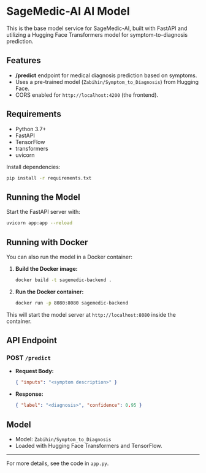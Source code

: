 # SageMedic-AI AI Model

This is the base model service for SageMedic-AI, built with FastAPI and utilizing a Hugging Face Transformers model for symptom-to-diagnosis prediction.

## Features

- **/predict** endpoint for medical diagnosis prediction based on symptoms.
- Uses a pre-trained model (`Zabihin/Symptom_to_Diagnosis`) from Hugging Face.
- CORS enabled for `http://localhost:4200` (the frontend).

## Requirements

- Python 3.7+
- FastAPI
- TensorFlow
- transformers
- uvicorn

Install dependencies:

```bash
pip install -r requirements.txt
```

## Running the Model

Start the FastAPI server with:

```bash
uvicorn app:app --reload
```

## Running with Docker

You can also run the model in a Docker container:

1. **Build the Docker image:**
   ```bash
   docker build -t sagemedic-backend .
   ```
2. **Run the Docker container:**
   ```bash
   docker run -p 8080:8080 sagemedic-backend
   ```

This will start the model server at `http://localhost:8080` inside the container.

## API Endpoint

### POST `/predict`

- **Request Body:**
  ```json
  { "inputs": "<symptom description>" }
  ```
- **Response:**
  ```json
  { "label": "<diagnosis>", "confidence": 0.95 }
  ```

## Model

- Model: `Zabihin/Symptom_to_Diagnosis`
- Loaded with Hugging Face Transformers and TensorFlow.

---

For more details, see the code in `app.py`.
